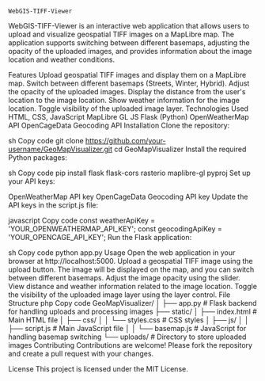                                                                               WebGIS-TIFF-Viewer

WebGIS-TIFF-Viewer is an interactive web application that allows users to upload and visualize geospatial TIFF images on a MapLibre map. The application supports switching between different basemaps, adjusting the opacity of the uploaded images, and provides information about the image location and weather conditions.

Features
Upload geospatial TIFF images and display them on a MapLibre map.
Switch between different basemaps (Streets, Winter, Hybrid).
Adjust the opacity of the uploaded images.
Display the distance from the user's location to the image location.
Show weather information for the image location.
Toggle visibility of the uploaded image layer.
Technologies Used
HTML, CSS, JavaScript
MapLibre GL JS
Flask (Python)
OpenWeatherMap API
OpenCageData Geocoding API
Installation
Clone the repository:

sh
Copy code
git clone https://github.com/your-username/GeoMapVisualizer.git
cd GeoMapVisualizer
Install the required Python packages:

sh
Copy code
pip install flask flask-cors rasterio maplibre-gl pyproj
Set up your API keys:

OpenWeatherMap API key
OpenCageData Geocoding API key
Update the API keys in the script.js file:

javascript
Copy code
const weatherApiKey = 'YOUR_OPENWEATHERMAP_API_KEY';
const geocodingApiKey = 'YOUR_OPENCAGE_API_KEY';
Run the Flask application:

sh
Copy code
python app.py
Usage
Open the web application in your browser at http://localhost:5000.
Upload a geospatial TIFF image using the upload button.
The image will be displayed on the map, and you can switch between different basemaps.
Adjust the image opacity using the slider.
View distance and weather information related to the image location.
Toggle the visibility of the uploaded image layer using the layer control.
File Structure
php
Copy code
GeoMapVisualizer/
│
├── app.py                   # Flask backend for handling uploads and processing images
├── static/
│   ├── index.html           # Main HTML file
│   ├── css/
│   │   └── styles.css       # CSS styles
│   ├── js/
│   │   ├── script.js        # Main JavaScript file
│   │   └── basemap.js       # JavaScript for handling basemap switching
└── uploads/                 # Directory to store uploaded images
Contributing
Contributions are welcome! Please fork the repository and create a pull request with your changes.

License
This project is licensed under the MIT License.
